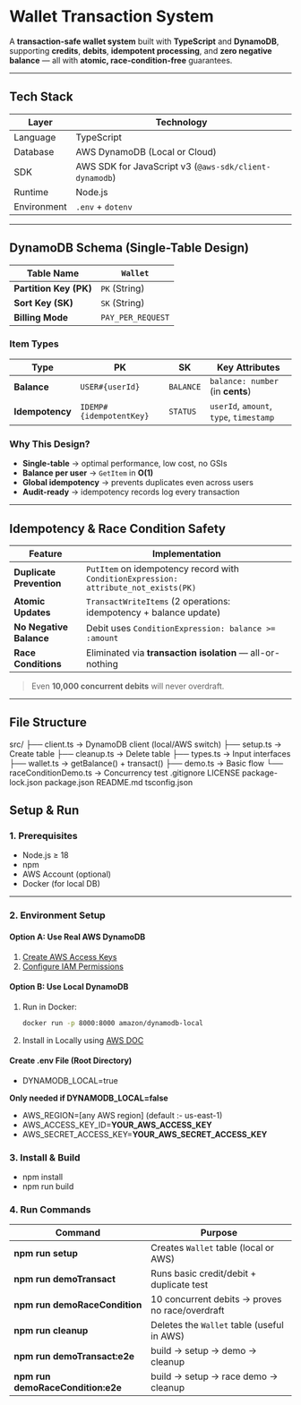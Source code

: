 # Wallet Transaction System

A **transaction-safe wallet system** built with **TypeScript** and **DynamoDB**, supporting **credits**, **debits**, **idempotent processing**, and **zero negative balance** — all with **atomic, race-condition-free** guarantees.

---

## Tech Stack

| Layer       | Technology                                             |
| ----------- | ------------------------------------------------------ |
| Language    | TypeScript                                             |
| Database    | AWS DynamoDB (Local or Cloud)                          |
| SDK         | AWS SDK for JavaScript v3 (`@aws-sdk/client-dynamodb`) |
| Runtime     | Node.js                                                |
| Environment | `.env` + `dotenv`                                      |

---

## DynamoDB Schema (Single-Table Design)

| Table Name             | `Wallet`          |
| ---------------------- | ----------------- |
| **Partition Key (PK)** | `PK` (String)     |
| **Sort Key (SK)**      | `SK` (String)     |
| **Billing Mode**       | `PAY_PER_REQUEST` |

### Item Types

| Type            | PK                      | SK        | Key Attributes                          |
| --------------- | ----------------------- | --------- | --------------------------------------- |
| **Balance**     | `USER#{userId}`         | `BALANCE` | `balance: number` (in **cents**)        |
| **Idempotency** | `IDEMP#{idempotentKey}` | `STATUS`  | `userId`, `amount`, `type`, `timestamp` |

### Why This Design?

- **Single-table** → optimal performance, low cost, no GSIs
- **Balance per user** → `GetItem` in **O(1)**
- **Global idempotency** → prevents duplicates even across users
- **Audit-ready** → idempotency records log every transaction

---

## Idempotency & Race Condition Safety

| Feature                  | Implementation                                                                       |
| ------------------------ | ------------------------------------------------------------------------------------ |
| **Duplicate Prevention** | `PutItem` on idempotency record with `ConditionExpression: attribute_not_exists(PK)` |
| **Atomic Updates**       | `TransactWriteItems` (2 operations: idempotency + balance update)                    |
| **No Negative Balance**  | Debit uses `ConditionExpression: balance >= :amount`                                 |
| **Race Conditions**      | Eliminated via **transaction isolation** — all-or-nothing                            |

> Even **10,000 concurrent debits** will never overdraft.

---

## File Structure

src/
├── client.ts → DynamoDB client (local/AWS switch)
├── setup.ts → Create table
├── cleanup.ts → Delete table
├── types.ts → Input interfaces
├── wallet.ts → getBalance() + transact()
├── demo.ts → Basic flow
└── raceConditionDemo.ts → Concurrency test
.gitignore
LICENSE
package-lock.json
package.json
README.md
tsconfig.json

## Setup & Run

### 1. Prerequisites

- Node.js ≥ 18
- npm
- AWS Account (optional)
- Docker (for local DB)

---

### 2. Environment Setup

#### Option A: Use **Real AWS DynamoDB**

1. [Create AWS Access Keys](https://docs.aws.amazon.com/IAM/latest/UserGuide/id_credentials_access-keys.html)
2. [Configure IAM Permissions](https://docs.aws.amazon.com/amazondynamodb/latest/developerguide/using-identity-based-policies.html)

#### Option B: Use **Local DynamoDB**

1. Run in Docker:

   ```bash
   docker run -p 8000:8000 amazon/dynamodb-local

   ```

2. Install in Locally using [AWS DOC](https://docs.aws.amazon.com/amazondynamodb/latest/developerguide/DynamoDBLocal.html)

#### Create .env File (Root Directory)

- DYNAMODB_LOCAL=true

**Only needed if DYNAMODB_LOCAL=false**

- AWS_REGION=[any AWS region] (default :- us-east-1)
- AWS_ACCESS_KEY_ID=**YOUR_AWS_ACCESS_KEY**
- AWS_SECRET_ACCESS_KEY=**YOUR_AWS_SECRET_ACCESS_KEY**

### 3. Install & Build

- npm install
- npm run build

### 4. Run Commands

| Command                           | Purpose                                         |
| --------------------------------- | ----------------------------------------------- |
| **npm run setup**                 | Creates `Wallet` table (local or AWS)           |
| **npm run demoTransact**          | Runs basic credit/debit + duplicate test        |
| **npm run demoRaceCondition**     | 10 concurrent debits → proves no race/overdraft |
| **npm run cleanup**               | Deletes the `Wallet` table (useful in AWS)      |
| **npm run demoTransact:e2e**      | build → setup → demo → cleanup                  |
| **npm run demoRaceCondition:e2e** | build → setup → race demo → cleanup             |
